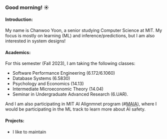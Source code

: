 ### Good morning! ☀️

#### Introduction:

My name is Chanwoo Yoon, a senior studying Computer Science at MIT. My focus is mostly on learning (ML) and inference/predictions, but I am also interested in system designs!


#### Academics:

For this semester (Fall 2023), I am taking the following classes:
- Software Performance Engineering (6.172/6.1060)
- Database Systems (6.5830)
- Psychology and Economics (14.13)
- Intermediate Microeconomic Theory (14.04)
- Seminar in Undergraduate Advanced Research (6.UAR).

And I am also participating in MIT AI Alignmnet program (#[MAIA](https://www.mitalignment.org/)), where I would be participating in the ML track to learn more about AI safety.

#### Projects:

* I like to maintain



<!--
**Yooncw0223/Yooncw0223** is a ✨ _special_ ✨ repository because its `README.md` (this file) appears on your GitHub profile.

Here are some ideas to get you started:

- 🔭 I’m currently working on ...
- 🌱 I’m currently learning ...
- 👯 I’m looking to collaborate on ...
- 🤔 I’m looking for help with ...
- 💬 Ask me about ...
- 📫 How to reach me: ...
- 😄 Pronouns: ...
- ⚡ Fun fact: ...
-->
